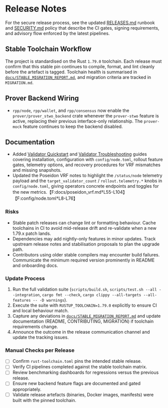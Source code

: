 # Release Notes

For the secure release process, see the updated [RELEASES.md](RELEASES.md)
runbook and [SECURITY.md](SECURITY.md) policy that describe the CI gates,
signing requirements, and advisory flow enforced by the latest pipelines.

## Stable Toolchain Workflow

The project is standardised on the Rust `1.79.0` toolchain. Each release must confirm that this stable pin continues to compile, format, and lint cleanly before the artefact is tagged. Toolchain health is summarised in [`docs/STABLE_MIGRATION_REPORT.md`](docs/STABLE_MIGRATION_REPORT.md), and migration criteria are tracked in `MIGRATION.md`.

## Prover Backend Wiring

- `rpp/node`, `rpp/wallet`, and `rpp/consensus` now enable the `prover/prover_stwo_backend` crate whenever the `prover-stwo` feature is active, replacing their previous interface-only relationship. The `prover-mock` feature continues to keep the backend disabled.

## Documentation

- Added [Validator Quickstart](docs/validator_quickstart.md) and
  [Validator Troubleshooting](docs/validator_troubleshooting.md) guides covering
  installation, configuration with `config/node.toml`, rollout feature gates,
  telemetry options, and recovery procedures for VRF mismatches and missing
  snapshots.
- Updated the Poseidon VRF notes to highlight the `/status/node` telemetry
  payload and the `target_validator_count` / `rollout.telemetry.*` knobs in
  `config/node.toml`, giving operators concrete endpoints and toggles for the
  new metrics.【F:docs/poseidon_vrf.md†L55-L104】【F:config/node.toml†L8-L76】

### Risks

- Stable patch releases can change lint or formatting behaviour. Cache toolchains in CI to avoid mid-release drift and re-validate when a new 1.79.x patch lands.
- Dependencies may add nightly-only features in minor updates. Track upstream release notes and stabilisation proposals to plan the upgrade path.
- Contributors using older stable compilers may encounter build failures. Communicate the minimum required version prominently in README and onboarding docs.

### Update Process

1. Run the full validation suite (`scripts/build.sh`, `scripts/test.sh --all --integration`, `cargo fmt --check`, `cargo clippy --all-targets --all-features -- -D warnings`).
2. Execute the suite with `RUSTUP_TOOLCHAIN=1.79.0` explicitly to ensure CI and local behaviour match.
3. Capture any deviations in [`docs/STABLE_MIGRATION_REPORT.md`](docs/STABLE_MIGRATION_REPORT.md) and update documentation (README, CONTRIBUTING, MIGRATION) if toolchain requirements change.
4. Announce the outcome in the release communication channel and update the tracking issues.

### Manual Checks per Release

- [ ] Confirm `rust-toolchain.toml` pins the intended stable release.
- [ ] Verify CI pipelines completed against the stable toolchain matrix.
- [ ] Review benchmarking dashboards for regressions versus the previous release.
- [ ] Ensure new backend feature flags are documented and gated appropriately.
- [ ] Validate release artefacts (binaries, Docker images, manifests) were built with the pinned toolchain.
